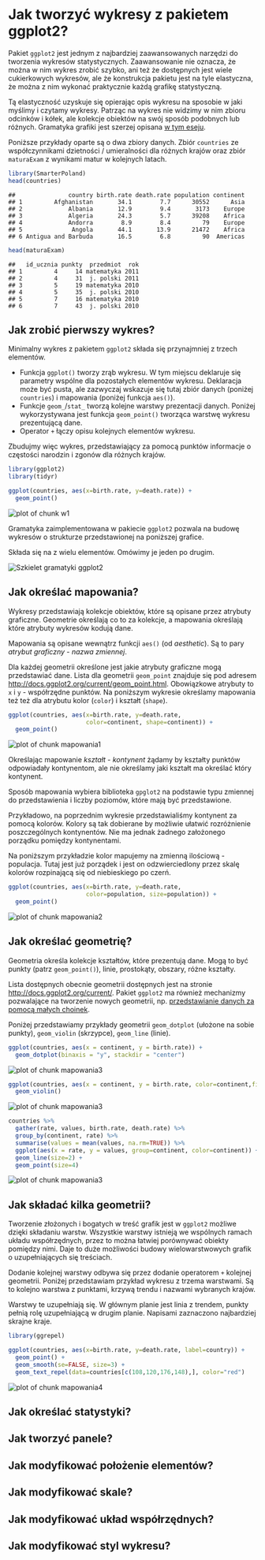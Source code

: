 # Jak tworzyć wykresy z pakietem ggplot2?

Pakiet `ggplot2` jest jednym z najbardziej zaawansowanych narzędzi do tworzenia wykresów statystycznych. Zaawansowanie nie oznacza, że można w nim wykres zrobić szybko, ani też że dostępnych jest wiele cukierkowych wykresów, ale że konstrukcja pakietu jest na tyle elastyczna, że można z nim wykonać praktycznie każdą grafikę statystyczną.

Tą elastyczność uzyskuje się opierając opis wykresu na sposobie w jaki myślimy i czytamy wykresy. Patrząc na wykres nie widzimy w nim zbioru odcinków i kółek, ale kolekcje obiektów na swój sposób podobnych lub różnych. Gramatyka grafiki jest szerzej opisana [w tym eseju](http://biecek.pl/Eseje/indexGramatyka.html).

Poniższe przykłady oparte są o dwa zbiory danych. Zbiór `countries` ze współczynnikami dzietności / umieralności dla różnych krajów oraz zbiór `maturaExam` z wynikami matur w kolejnych latach.


```r
library(SmarterPoland)
head(countries)
```

```
##               country birth.rate death.rate population continent
## 1         Afghanistan       34.1        7.7      30552      Asia
## 2             Albania       12.9        9.4       3173    Europe
## 3             Algeria       24.3        5.7      39208    Africa
## 4             Andorra        8.9        8.4         79    Europe
## 5              Angola       44.1       13.9      21472    Africa
## 6 Antigua and Barbuda       16.5        6.8         90  Americas
```

```r
head(maturaExam)
```

```
##   id_ucznia punkty  przedmiot  rok
## 1         4     14 matematyka 2011
## 2         4     31  j. polski 2011
## 3         5     19 matematyka 2010
## 4         5     35  j. polski 2010
## 5         7     16 matematyka 2010
## 6         7     43  j. polski 2010
```

## Jak zrobić pierwszy wykres?

Minimalny wykres z pakietem `ggplot2` składa się przynajmniej z trzech elementów. 

* Funkcja `ggplot()` tworzy zrąb wykresu. W tym miejscu deklaruje się parametry wspólne dla pozostałych elementów wykresu. Deklaracja może być pusta, ale zazwyczaj wskazuje się tutaj zbiór danych (poniżej `countries`) i mapowania (poniżej funkcja `aes()`).
* Funkcje `geom_`/`stat_` tworzą kolejne warstwy prezentacji danych. Poniżej wykorzystywana jest funkcja `geom_point()` tworząca warstwę wykresu prezentującą dane. 
* Operator `+` łączy opisu kolejnych elementów wykresu.

Zbudujmy więc wykres, przedstawiający za pomocą punktów informacje o częstości narodzin i zgonów dla różnych krajów.


```r
library(ggplot2)
library(tidyr)

ggplot(countries, aes(x=birth.rate, y=death.rate)) +
  geom_point()
```

![plot of chunk w1](figure/w1-1.png)

Gramatyka zaimplementowana w pakiecie `ggplot2` pozwala na budowę wykresów o strukturze przedstawionej na poniższej grafice. 

Składa się na z wielu elementów.
Omówimy je jeden po drugim.

![Szkielet gramatyki ggplot2](rysunki/ggplot2.png)

## Jak określać mapowania?

Wykresy przedstawiają kolekcje obiektów, które są opisane przez atrybuty graficzne. Geometrie określają co to za kolekcje, a mapowania określają które atrybuty wykresów kodują dane.

Mapowania są opisane wewnątrz funkcji `aes()` (od *aesthetic*). Są to pary *atrybut graficzny* - *nazwa zmiennej*.

Dla każdej geometrii określone jest jakie atrybuty graficzne mogą przedstawiać dane. Lista dla geometrii `geom_point` znajduje się pod adresem http://docs.ggplot2.org/current/geom_point.html. Obowiązkowe atrybuty to `x` i `y` - współrzędne punktów. Na poniższym wykresie określamy mapowania też też dla atrybutu kolor (`color`) i kształt (`shape`). 



```r
ggplot(countries, aes(x=birth.rate, y=death.rate, 
                      color=continent, shape=continent)) +
  geom_point()
```

![plot of chunk mapowania1](figure/mapowania1-1.png)

Określając mapowanie *kształt* - *kontynent* żądamy by kształty punktów odpowiadały kontynentom, ale nie określamy jaki kształt ma określać który kontynent.  

Sposób mapowania wybiera biblioteka `gpglot2` na podstawie typu zmiennej do przedstawienia i liczby poziomów, które mają być przedstawione.

Przykładowo, na poprzednim wykresie przedstawialiśmy kontynent za pomocą kolorów. Kolory są tak dobierane by możliwie ułatwić rozróżnienie poszczególnych kontynentów. Nie ma jednak żadnego założonego porządku pomiędzy kontynentami.

Na poniższym przykładzie kolor mapujemy na zmienną ilościową - populacja. Tutaj jest już porządek i jest on odzwierciedlony przez skalę kolorów rozpinającą się od niebieskiego po czerń.


```r
ggplot(countries, aes(x=birth.rate, y=death.rate, 
                      color=population, size=population)) +
  geom_point()
```

![plot of chunk mapowania2](figure/mapowania2-1.png)

## Jak określać geometrię?

Geometria określa kolekcje kształtów, które prezentują dane.
Mogą to być punkty (patrz `geom_point()`), linie, prostokąty, obszary, różne kształty.

Lista dostępnych obecnie geometrii dostępnych jest na stronie  http://docs.ggplot2.org/current/. Pakiet `ggplot2` ma również mechanizmy pozwalające na tworzenie nowych geometrii, np. [przedstawianie danych za pomocą małych choinek](http://smarterpoland.pl/index.php/2015/12/geom_christmas_tree-a-new-geom-for-ggplot2-v2-0/).

Poniżej przedstawiamy przykłady geometrii `geom_dotplot` (ułożone na sobie punkty), `geom_violin` (skrzypce), `geom_line` (linie).


```r
ggplot(countries, aes(x = continent, y = birth.rate)) +
  geom_dotplot(binaxis = "y", stackdir = "center")
```

![plot of chunk mapowania3](figure/mapowania3-1.png)

```r
ggplot(countries, aes(x = continent, y = birth.rate, color=continent,fill=continent)) +
  geom_violin()
```

![plot of chunk mapowania3](figure/mapowania3-2.png)

```r
countries %>% 
  gather(rate, values, birth.rate, death.rate) %>%
  group_by(continent, rate) %>%
  summarise(values = mean(values, na.rm=TRUE)) %>%
  ggplot(aes(x = rate, y = values, group=continent, color=continent)) +
  geom_line(size=2) +
  geom_point(size=4) 
```

![plot of chunk mapowania3](figure/mapowania3-3.png)

## Jak składać kilka geometrii?

Tworzenie złożonych i bogatych w treść grafik jest w `ggplot2` możliwe dzięki składaniu warstw. 
Wszystkie warstwy istnieją we wspólnych ramach układu współrzędnych, przez to można łatwiej porównywać obiekty pomiędzy nimi. 
Daje to duże możliwości budowy wielowarstwowych grafik o uzupełniających się treściach.

Dodanie kolejnej warstwy odbywa się przez dodanie operatorem `+` kolejnej geometrii.
Poniżej przedstawiam przykład wykresu z trzema warstwami. Są to kolejno warstwa z punktami, krzywą trendu i nazwami wybranych krajów.

Warstwy te uzupełniają się. W głównym planie jest linia z trendem, punkty pełnią rolę uzupełniającą w drugim planie. Napisami zaznaczono najbardziej skrajne kraje.


```r
library(ggrepel)

ggplot(countries, aes(x=birth.rate, y=death.rate, label=country)) +
  geom_point() + 
  geom_smooth(se=FALSE, size=3) + 
  geom_text_repel(data=countries[c(108,120,176,148),], color="red")
```

![plot of chunk mapowania4](figure/mapowania4-1.png)

## Jak określać statystyki?


## Jak tworzyć panele?


## Jak modyfikować położenie elementów?


## Jak modyfikować skale?


## Jak modyfikować układ współrzędnych?


## Jak modyfikować styl wykresu?




